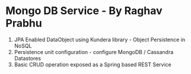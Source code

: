
Mongo DB Service - By Raghav Prabhu
===================================
 
   1. JPA Enabled DataObject using Kundera library - Object Persistence in NoSQL
   2. Persistence unit configuration - configure MongoDB / Cassandra Datastores
   3. Basic CRUD operation exposed as a Spring based REST Service
	     
	        
